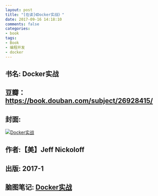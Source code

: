 ```yaml
---
layout: post
title: "[在读]《Docker实战》"
date: 2017-09-16 14:18:10
comments: false
categories: 
- book
tags: 
- Book 
- 编程开发
- docker
---
```


## 书名: Docker实战
## 豆瓣：https://book.douban.com/subject/26928415/
## 封面: 

 [![Docker实战](https://img3.doubanio.com/lpic/s29196022.jpg)](http://naotu.baidu.com/file/4e50817f1de91f71d3d7b513c75feb50?token=749f36ca668ce7bd)
## 作者:【美】Jeff Nickoloff   
## 出版: 2017-1
## 脑图笔记: [Docker实战](http://naotu.baidu.com/file/4e50817f1de91f71d3d7b513c75feb50?token=749f36ca668ce7bd)